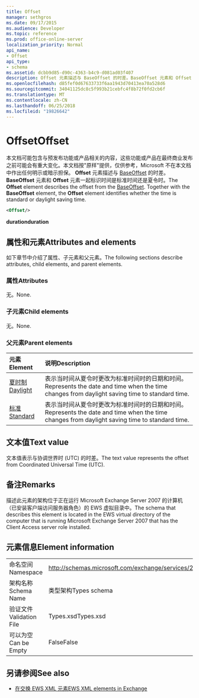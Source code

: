 ```yaml
---
title: Offset
manager: sethgros
ms.date: 09/17/2015
ms.audience: Developer
ms.topic: reference
ms.prod: office-online-server
localization_priority: Normal
api_name:
- Offset
api_type:
- schema
ms.assetid: dcbb9d85-d90c-4363-b4c9-d081ad03f407
description: Offset 元素描述与 BaseOffset 的时差。BaseOffset 元素和 Offset 元素一起标识时间是标准时间还是夏令时。
ms.openlocfilehash: d85fef0d67633733f6aa1943d70413ea70a528d6
ms.sourcegitcommit: 34041125dc8c5f993b21cebfc4f8b72f0fd2cb6f
ms.translationtype: MT
ms.contentlocale: zh-CN
ms.lasthandoff: 06/25/2018
ms.locfileid: "19826642"
---
```

# <a name="offset"></a><span data-ttu-id="775d6-104">Offset</span><span class="sxs-lookup"><span data-stu-id="775d6-104">Offset</span></span>

<span data-ttu-id="775d6-p102">本文档可能包含与预发布功能或产品相关的内容，这些功能或产品在最终商业发布之前可能会有重大变化。本文档按"原样"提供，仅供参考，Microsoft 不在本文档中作出任何明示或暗示担保。 **Offset** 元素描述与 [BaseOffset](baseoffset.md) 的时差。 **BaseOffset** 元素和 **Offset** 元素一起标识时间是标准时间还是夏令时。</span><span class="sxs-lookup"><span data-stu-id="775d6-p102">The **Offset** element describes the offset from the [BaseOffset](baseoffset.md). Together with the **BaseOffset** element, the **Offset** element identifies whether the time is standard or daylight saving time.</span></span> 
  
```xml
<Offset/>
```

 <span data-ttu-id="775d6-107">**duration**</span><span class="sxs-lookup"><span data-stu-id="775d6-107">**duration**</span></span>
## <a name="attributes-and-elements"></a><span data-ttu-id="775d6-108">属性和元素</span><span class="sxs-lookup"><span data-stu-id="775d6-108">Attributes and elements</span></span>

<span data-ttu-id="775d6-109">如下章节中介绍了属性、子元素和父元素。</span><span class="sxs-lookup"><span data-stu-id="775d6-109">The following sections describe attributes, child elements, and parent elements.</span></span>
  
### <a name="attributes"></a><span data-ttu-id="775d6-110">属性</span><span class="sxs-lookup"><span data-stu-id="775d6-110">Attributes</span></span>

<span data-ttu-id="775d6-111">无。</span><span class="sxs-lookup"><span data-stu-id="775d6-111">None.</span></span>
  
### <a name="child-elements"></a><span data-ttu-id="775d6-112">子元素</span><span class="sxs-lookup"><span data-stu-id="775d6-112">Child elements</span></span>

<span data-ttu-id="775d6-113">无。</span><span class="sxs-lookup"><span data-stu-id="775d6-113">None.</span></span>
  
### <a name="parent-elements"></a><span data-ttu-id="775d6-114">父元素</span><span class="sxs-lookup"><span data-stu-id="775d6-114">Parent elements</span></span>

|<span data-ttu-id="775d6-115">**元素**</span><span class="sxs-lookup"><span data-stu-id="775d6-115">**Element**</span></span>|<span data-ttu-id="775d6-116">**说明**</span><span class="sxs-lookup"><span data-stu-id="775d6-116">**Description**</span></span>|
|:-----|:-----|
|[<span data-ttu-id="775d6-117">夏时制</span><span class="sxs-lookup"><span data-stu-id="775d6-117">Daylight</span></span>](daylight.md) <br/> |<span data-ttu-id="775d6-118">表示当时间从夏令时更改为标准时间时的日期和时间。</span><span class="sxs-lookup"><span data-stu-id="775d6-118">Represents the date and time when the time changes from daylight saving time to standard time.</span></span>  <br/> |
|[<span data-ttu-id="775d6-119">标准</span><span class="sxs-lookup"><span data-stu-id="775d6-119">Standard</span></span>](standard.md) <br/> |<span data-ttu-id="775d6-120">表示当时间从夏令时更改为标准时间时的日期和时间。</span><span class="sxs-lookup"><span data-stu-id="775d6-120">Represents the date and time when the time changes from daylight saving time to standard time.</span></span>  <br/> |
   
## <a name="text-value"></a><span data-ttu-id="775d6-121">文本值</span><span class="sxs-lookup"><span data-stu-id="775d6-121">Text value</span></span>

<span data-ttu-id="775d6-122">文本值表示与协调世界时 (UTC) 的时差。</span><span class="sxs-lookup"><span data-stu-id="775d6-122">The text value represents the offset from Coordinated Universal Time (UTC).</span></span>
  
## <a name="remarks"></a><span data-ttu-id="775d6-123">备注</span><span class="sxs-lookup"><span data-stu-id="775d6-123">Remarks</span></span>

<span data-ttu-id="775d6-124">描述此元素的架构位于正在运行 Microsoft Exchange Server 2007 的计算机（已安装客户端访问服务器角色）的 EWS 虚拟目录中。</span><span class="sxs-lookup"><span data-stu-id="775d6-124">The schema that describes this element is located in the EWS virtual directory of the computer that is running Microsoft Exchange Server 2007 that has the Client Access server role installed.</span></span>
  
## <a name="element-information"></a><span data-ttu-id="775d6-125">元素信息</span><span class="sxs-lookup"><span data-stu-id="775d6-125">Element information</span></span>

|||
|:-----|:-----|
|<span data-ttu-id="775d6-126">命名空间</span><span class="sxs-lookup"><span data-stu-id="775d6-126">Namespace</span></span>  <br/> |http://schemas.microsoft.com/exchange/services/2006/types  <br/> |
|<span data-ttu-id="775d6-127">架构名称</span><span class="sxs-lookup"><span data-stu-id="775d6-127">Schema Name</span></span>  <br/> |<span data-ttu-id="775d6-128">类型架构</span><span class="sxs-lookup"><span data-stu-id="775d6-128">Types schema</span></span>  <br/> |
|<span data-ttu-id="775d6-129">验证文件</span><span class="sxs-lookup"><span data-stu-id="775d6-129">Validation File</span></span>  <br/> |<span data-ttu-id="775d6-130">Types.xsd</span><span class="sxs-lookup"><span data-stu-id="775d6-130">Types.xsd</span></span>  <br/> |
|<span data-ttu-id="775d6-131">可以为空</span><span class="sxs-lookup"><span data-stu-id="775d6-131">Can be Empty</span></span>  <br/> |<span data-ttu-id="775d6-132">False</span><span class="sxs-lookup"><span data-stu-id="775d6-132">False</span></span>  <br/> |
   
## <a name="see-also"></a><span data-ttu-id="775d6-133">另请参阅</span><span class="sxs-lookup"><span data-stu-id="775d6-133">See also</span></span>



- [<span data-ttu-id="775d6-134">在交换 EWS XML 元素</span><span class="sxs-lookup"><span data-stu-id="775d6-134">EWS XML elements in Exchange</span></span>](ews-xml-elements-in-exchange.md)

